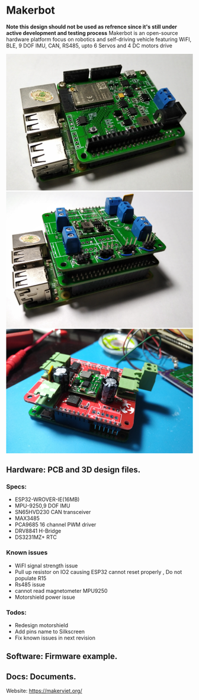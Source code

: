 # Makerbot 
**Note this design should not be used as refrence since it's still under active development and testing process**
Makerbot is an open-source hardware platform focus on robotics and self-driving vehicle featuring WiFI, BLE, 9 DOF IMU, CAN, RS485, upto 6 Servos and 4 DC motors drive


[![Makerbot  Images1](pics/img1.jpg)](pics/img1.jpg)
[![Makerbot  Images2](pics/img2.jpg)](pics/img2.jpg)
[![Makerbot  Images3](pics/motorshield_v2.jpg)](pics/motorshield_v2.jpg)

## Hardware: PCB and 3D design files.
### Specs:
- ESP32-WROVER-IE(16MB)
- MPU-9250,9 DOF IMU
- SN65HVD230 CAN transceiver 
- MAX3485
- PCA9685 16 channel PWM driver
- DRV8841 H-Bridge
- DS3231MZ+ RTC
### Known issues
- WiFI signal strength issue 
- Pull up resistor on IO2 causing ESP32 cannot reset properly , Do not populate R15
- Rs485 issue
- cannot read magnetometer MPU9250
- Motorshield power issue
### Todos:
- Redesign motorshield 
- Add pins name to Silkscreen
- Fix known issues in next revision

## Software: Firmware example.
## Docs: Documents.
Website: https://makerviet.org/